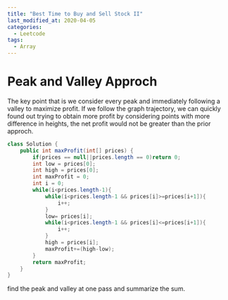 ```yaml
---
title: "Best Time to Buy and Sell Stock II"
last_modified_at: 2020-04-05
categories:
  - Leetcode 
tags:
  - Array
---
```


# Peak and Valley Approch
The key point that is we consider every peak and immediately following a valley to maximize profit. If we follow the graph trajectory, we can quickly found out trying to obtain more profit by considering points with more difference in heights, the net profit would not be greater than the prior approch.

```java 
class Solution {
    public int maxProfit(int[] prices) {
        if(prices == null||prices.length == 0)return 0;
        int low = prices[0];
        int high = prices[0];
        int maxProfit = 0;
        int i = 0;
        while(i<prices.length-1){
            while(i<prices.length-1 && prices[i]>=prices[i+1]){
                i++;
            }
            low= prices[i];
            while(i<prices.length-1 && prices[i]<=prices[i+1]){
                i++;
            }
            high = prices[i];
            maxProfit+=(high-low);
        }
        return maxProfit;
    }
}
```

find the peak and valley at one pass and summarize the sum.
